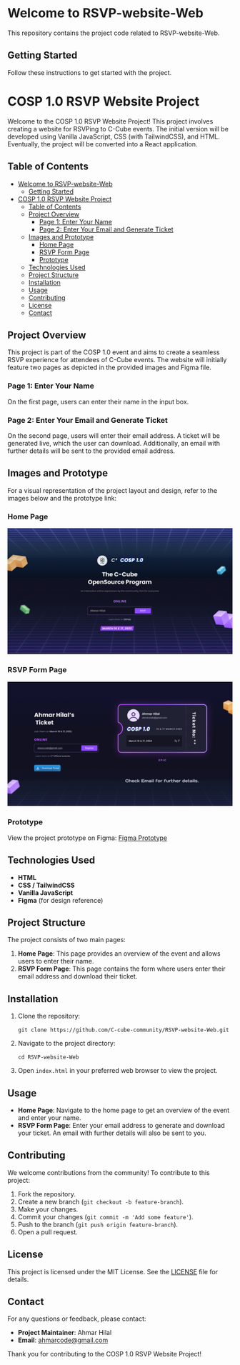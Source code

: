 # Welcome to RSVP-website-Web

This repository contains the project code related to RSVP-website-Web.

## Getting Started

Follow these instructions to get started with the project.

# COSP 1.0 RSVP Website Project

Welcome to the COSP 1.0 RSVP Website Project! This project involves creating a website for RSVPing to C-Cube events. The initial version will be developed using Vanilla JavaScript, CSS (with TailwindCSS), and HTML. Eventually, the project will be converted into a React application.

## Table of Contents
- [Welcome to RSVP-website-Web](#welcome-to-rsvp-website-web)
  - [Getting Started](#getting-started)
- [COSP 1.0 RSVP Website Project](#cosp-10-rsvp-website-project)
  - [Table of Contents](#table-of-contents)
  - [Project Overview](#project-overview)
    - [Page 1: Enter Your Name](#page-1-enter-your-name)
    - [Page 2: Enter Your Email and Generate Ticket](#page-2-enter-your-email-and-generate-ticket)
  - [Images and Prototype](#images-and-prototype)
    - [Home Page](#home-page)
    - [RSVP Form Page](#rsvp-form-page)
    - [Prototype](#prototype)
  - [Technologies Used](#technologies-used)
  - [Project Structure](#project-structure)
  - [Installation](#installation)
  - [Usage](#usage)
  - [Contributing](#contributing)
  - [License](#license)
  - [Contact](#contact)

## Project Overview
This project is part of the COSP 1.0 event and aims to create a seamless RSVP experience for attendees of C-Cube events. The website will initially feature two pages as depicted in the provided images and Figma file.

### Page 1: Enter Your Name
On the first page, users can enter their name in the input box.

### Page 2: Enter Your Email and Generate Ticket
On the second page, users will enter their email address. A ticket will be generated live, which the user can download. Additionally, an email with further details will be sent to the provided email address.

## Images and Prototype
For a visual representation of the project layout and design, refer to the images below and the prototype link:

### Home Page
![alt text](image-1.png)

### RSVP Form Page
![alt text](image-2.png)

### Prototype
View the project prototype on Figma: [Figma Prototype](https://www.figma.com/proto/UdcyJEluxgdYuINHiFeTJ5/Simple-RSVP-COSP-1.0?node-id=5-351&scaling=min-zoom&content-scaling=fixed&page-id=0%3A1&starting-point-node-id=5%3A351)

## Technologies Used
- **HTML**
- **CSS / TailwindCSS**
- **Vanilla JavaScript**
- **Figma** (for design reference)

## Project Structure
The project consists of two main pages:
1. **Home Page**: This page provides an overview of the event and allows users to enter their name.
2. **RSVP Form Page**: This page contains the form where users enter their email address and download their ticket.

## Installation
1. Clone the repository:
   ```
   git clone https://github.com/C-cube-community/RSVP-website-Web.git
   ```
2. Navigate to the project directory:
   ```
   cd RSVP-website-Web
   ```
3. Open `index.html` in your preferred web browser to view the project.

## Usage
- **Home Page**: Navigate to the home page to get an overview of the event and enter your name.
- **RSVP Form Page**: Enter your email address to generate and download your ticket. An email with further details will also be sent to you.

## Contributing
We welcome contributions from the community! To contribute to this project:
1. Fork the repository.
2. Create a new branch (`git checkout -b feature-branch`).
3. Make your changes.
4. Commit your changes (`git commit -m 'Add some feature'`).
5. Push to the branch (`git push origin feature-branch`).
6. Open a pull request.

## License
This project is licensed under the MIT License. See the [LICENSE](LICENSE) file for details.

## Contact
For any questions or feedback, please contact:
- **Project Maintainer**: Ahmar Hilal
- **Email**: ahmarcode@gmail.com

Thank you for contributing to the COSP 1.0 RSVP Website Project!